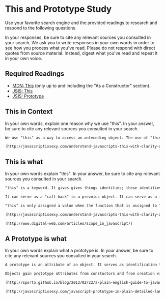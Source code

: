 # This and Prototype Study

Use your favorite search engine and the provided readings to research and
respond to the following questions.

In your responses, be sure to cite any relevant sources you consulted in your
search. We ask you to write responses in your own words in order to see how you
process what you've read. Please do not respond with direct quotes from source
material. Instead, digest what you've read and repeat it in your own voice.

## Required Readings

-   [MDN: This](https://developer.mozilla.org/en-US/docs/Web/JavaScript/Reference/Operators/this)
(only up to and including the "As a Constructor" section).
-   [JSIS: This](http://javascriptissexy.com/understand-javascripts-this-with-clarity-and-master-it/)
-   [JSIS: Prototype](http://javascriptissexy.com/javascript-prototype-in-plain-detailed-language/)

## This in Context

In your own words, explain one reason why we use "this". In your answer, be
sure to cite any relevant sources you consulted in your search.

```md
We use "this" as a way to access an anteceding object. The use of "this" allows us to use the properites of a previously existing object without directly calling it and/or defining it.

(http://javascriptissexy.com/understand-javascripts-this-with-clarity-and-master-it/)
```

## This is what

In your own words explain "this".  In your answer, be
sure to cite any relevant sources you consulted in your search.

```md
"this" is a keyword. It gives gives things identities; these identities vary across different situations.

It can serve as a "call-back" to a prevoius object. It can serve as a identifer in a constructor, giving identity to a newly created object.

"this" is only assigned a value when the function that is assigned to "this" is invoked.

(http://javascriptissexy.com/understand-javascripts-this-with-clarity-and-master-it/)

(http://www.digital-web.com/articles/scope_in_javascript/)
```

## A Prototype is what

In your own words explain what a prototype is.  In your answer, be
sure to cite any relevant sources you consulted in your search.

```md
A prototype is an attribute of an object. It serves as identification that links an object to its parent object.

Objects gain prototype attributes from constuctors and from creation via object literals.

(http://sporto.github.io/blog/2013/02/22/a-plain-english-guide-to-javascript-prototypes/)

(http://javascriptissexy.com/javascript-prototype-in-plain-detailed-language/)
```
